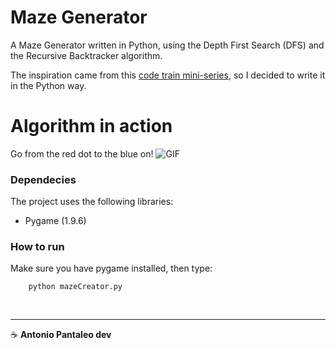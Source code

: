 # Maze Generator

A Maze Generator written in Python, using the Depth First Search (DFS) and the Recursive Backtracker algorithm.

The inspiration came from this [code train mini-series](https://www.youtube.com/watch?v=HyK_Q5rrcr4), so I decided to write it in the Python way.

# Algorithm in action

Go from the red dot to the blue on!
![GIF](https://i.ibb.co/7J99z7N/Registrazione-schermo-2020-06-06-alle-18-01-29.gif)

### Dependecies

The project uses the following libraries:

- Pygame (1.9.6)

### How to run

Make sure you have pygame installed, then type:

```
    python mazeCreator.py
```

‏‏‎

---

☕ **Antonio Pantaleo dev**
